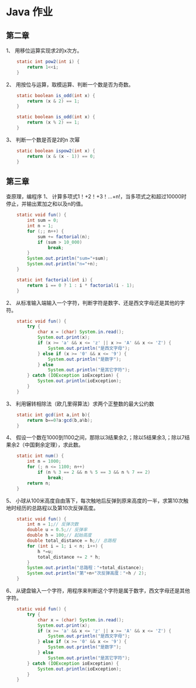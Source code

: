 # Java 作业

## 第二章
1、	用移位运算实现求2的x次方。
```java
    static int pow2(int i) {
        return 1<<i;
    }
```
2、	用按位与运算，取模运算、判断一个数是否为奇数。
```java
    static boolean is_odd(int x) {
        return (x & 2) == 1;
    }
```
```java
    static boolean is_odd(int x) {
        return (x % 2) == 1;
    }
```
3、	判断一个数是否是2的n 次幂  
```java
    static boolean ispow2(int x) {
        return (x & (x - 1)) == 0;
    }
```
## 第三章
查原理，编程序
1、	计算多项式1！+2！+3！…+n!，当多项式之和超过10000时停止，并输出累加之和以及n的值。
```java
    static void fun() {
        int sum = 0;
        int n = 1;
        for (;; n++) {
            sum += factorial(n);
            if (sum > 10_000)
                break;
        }
        System.out.println("sum="+sum);
        System.out.println("n="+n);
    }

    static int factorial(int i) {
        return i == 0 ? 1 : i * factorial(i - 1);
    }
```
2、	从标准输入端输入一个字符，判断字符是数字、还是西文字母还是其他的字符。
```java
    static void fun() {
        try {
            char x = (char) System.in.read();
            System.out.print(x);
            if (x >= 'a' && x <= 'z' || x >= 'A' && x <= 'Z') {
                System.out.println("是西文字母");
            } else if (x >= '0' && x <= '9') {
                System.out.println("是数字");
            } else
                System.out.println("是其它字符");
        } catch (IOException ioException) {
            System.out.println(ioException);
        }
    }
```
3、	利用辗转相除法（欧几里得算法）求两个正整数的最大公约数
```java
    static int gcd(int a,int b){
        return b==0?a:gcd(b,a%b);
    }
```
4、	假设一个数在1000到1100之间，那除以3结果余2,；除以5结果余3,；除以7结果余2（中国剩余定理），求此数。
```java
    static int num() {
        int n = 1000;
        for (; n <= 1100; n++)
            if (n % 3 == 2 && n % 5 == 3 && n % 7 == 2)
                break;
        return n;
    }
```
5、	小球从100米高度自由落下，每次触地后反弹到原来高度的一半，求第10次触地时经历的总路程以及第10次反弹高度。
```java
    static void fun() {
        int n = 1;// 反弹次数
        double u = 0.5;// 反弹率
        double h = 100;// 起始高度
        double total_distance = h;// 总路程
        for (int i = 1; i < n; i++) {
            h *=u;
            total_distance += 2 * h;
        }
        System.out.println("总路程："+total_distance);
        System.out.println("第"+n+"次反弹高度："+h / 2);
    }
```
6、	从键盘输入一个字符，用程序来判断这个字符是属于数字，西文字母还是其他字符。
```java
    static void fun() {
        try {
            char x = (char) System.in.read();
            System.out.print(x);
            if (x >= 'a' && x <= 'z' || x >= 'A' && x <= 'Z') {
                System.out.println("是西文字母");
            } else if (x >= '0' && x <= '9') {
                System.out.println("是数字");
            } else
                System.out.println("是其它字符");
        } catch (IOException ioException) {
            System.out.println(ioException);
        }
    }
```
